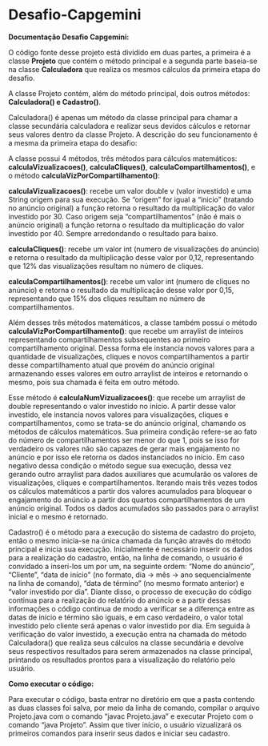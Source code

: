 # Desafio-Capgemini
**Documentação Desafio Capgemini:**

O código fonte desse projeto está dividido em duas partes, a primeira é a classe **Projeto** que contém o método principal e a segunda parte baseia-se na classe **Calculadora** que realiza os mesmos cálculos da primeira etapa do desafio.

A classe Projeto contém, além do método principal, dois outros métodos: **Calculadora() e Cadastro()**. 

Calculadora() é apenas um método da classe principal para chamar a classe secundária calculadora e realizar seus devidos cálculos e retornar seus valores dentro da classe Projeto. A descrição do seu funcionamento é a mesma da primeira etapa do desafio: 

A classe possui 4 métodos, três métodos para cálculos matemáticos: **calculaVizualizacoes()**, **calculaCliques()**, **calculaCompartilhamentos()**, e o método **calculaVizPorCompartilhamento()**:

**calculaVizualizacoes()**: recebe um valor double v (valor investido) e uma String origem para sua execução. Se “origem” for igual a “inicio” (tratando no anúncio original) a função retorna o resultado da multiplicação do valor investido por 30. Caso origem seja “compartilhamentos” (não é mais o anúncio original) a função retorna o resultado da multiplicação do valor investido por 40. Sempre arredondando o resultado para baixo. 

**calculaCliques()**: recebe um valor int (numero de visualizações do anúncio) e retorna o resultado da multiplicação desse valor por 0,12, representando que 12% das visualizações resultam no número de cliques. 

**calculaCompartilhamentos()**: recebe um valor int (numero de cliques no anúncio) e retorna o resultado da multiplicação desse valor por 0,15, representando que 15% dos cliques resultam no número de compartilhamentos. 

Além desses três métodos matemáticos, a classe também possui o método **calculaVizPorCompartilhamento()**: que recebe um arraylist de inteiros representando compartilhamentos subsequentes ao primeiro compartilhamento original. Dessa forma ele instancia novos valores para a quantidade de visualizações, cliques e novos compartilhamentos a partir desse compartilhamento atual que provém do anúncio original armazenando esses valores em outro arraylist de inteiros e retornando o mesmo, pois sua chamada é feita em outro método.

Esse método é **calculaNumVizualizacoes()**: que recebe um arraylist de double representando o valor investido no início. A partir desse valor investido, ele instancia novos valores para visualizações, cliques e compartilhamentos, como se trata-se do anúncio original, chamando os métodos de cálculos matemáticos. Sua primeira condição refere-se ao fato do número de compartilhamentos ser menor do que 1, pois se isso for verdadeiro os valores não são capazes de gerar mais engajamento no anúncio e por isso ele retorna os dados instanciados no início. Em caso negativo dessa condição o método segue sua execução, dessa vez gerando outro arraylist para dados auxiliares que acumularão os valores de visualizações, cliques e compartilhamentos. Iterando mais três vezes todos os cálculos matemáticos a partir dos valores acumulados para bloquear o engajamento do anúncio a partir dos quartos compartilhamentos de um anúncio original. Todos os dados acumulados são passados para o arraylist inicial e o mesmo é retornado. 

Cadastro() é o método para a execução do sistema de cadastro do projeto, então o mesmo inicia-se na única chamada da função através do método principal e inicia sua execução. 
Inicialmente é necessário inserir os dados para a realização do cadastro, então, na linha de comando, o usuário é convidado a inseri-los um por um, na seguinte ordem: “Nome do anúncio”, “Cliente”, “data de início" (no formato, dia -> mês -> ano sequencialmente na linha de comando), “data de término” (no mesmo formato anterior) e “valor investido por dia”. 
Diante disso, o processo de execução do código continua para a realização do relatório do anúncio e a partir dessas informações o código continua de modo a verificar se a diferença entre as datas de início e término são iguais, e em caso verdadeiro, o valor total investido pelo cliente será apenas o valor investido por dia. 
Em seguida à verificação do valor investido, a execução entra na chamada do método Calculadora() que realiza seus cálculos na classe secundária e devolve seus respectivos resultados para serem armazenados na classe principal, printando os resultados prontos para a visualização do relatório pelo usuário. 


**Como executar o código:** 

Para executar o código, basta entrar no diretório em que a pasta contendo as duas classes foi salva, por meio da linha de comando, compilar o arquivo Projeto.java com o comando “javac Projeto.java” e executar Projeto com o comando “java Projeto”. Assim que tiver início, o usuário vizualizará os primeiros comandos para inserir seus dados e iniciar seu cadastro. 
